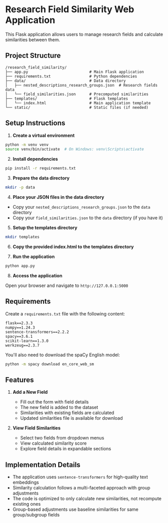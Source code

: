 # Research Field Similarity Web Application

This Flask application allows users to manage research fields and calculate similarities between them.

## Project Structure

```
/research_field_similarity/
├── app.py                           # Main Flask application
├── requirements.txt                 # Python dependencies
├── data/                            # Data directory
│   ├── nested_descriptions_research_groups.json  # Research fields data
│   └── field_similarities.json      # Precomputed similarities
├── templates/                       # Flask templates
│   └── index.html                   # Main application template
└── static/                          # Static files (if needed)
```

## Setup Instructions

1. **Create a virtual environment**

```bash
python -m venv venv
source venv/bin/activate  # On Windows: venv\Scripts\activate
```

2. **Install dependencies**

```bash
pip install -r requirements.txt
```

3. **Prepare the data directory**

```bash
mkdir -p data
```

4. **Place your JSON files in the data directory**

- Copy your `nested_descriptions_research_groups.json` to the `data` directory
- Copy your `field_similarities.json` to the `data` directory (if you have it)

5. **Setup the templates directory**

```bash
mkdir templates
```

6. **Copy the provided index.html to the templates directory**

7. **Run the application**

```bash
python app.py
```

8. **Access the application**

Open your browser and navigate to `http://127.0.0.1:5000`

## Requirements

Create a `requirements.txt` file with the following content:

```
flask==2.3.3
numpy==1.24.3
sentence-transformers==2.2.2
spacy==3.6.1
scikit-learn==1.3.0
werkzeug==2.3.7
```

You'll also need to download the spaCy English model:

```bash
python -m spacy download en_core_web_sm
```

## Features

1. **Add a New Field**
   - Fill out the form with field details
   - The new field is added to the dataset
   - Similarities with existing fields are calculated
   - Updated similarities file is available for download

2. **View Field Similarities**
   - Select two fields from dropdown menus
   - View calculated similarity score
   - Explore field details in expandable sections

## Implementation Details

- The application uses `sentence-transformers` for high-quality text embeddings
- Similarity calculation follows a multi-faceted approach with group adjustments
- The code is optimized to only calculate new similarities, not recompute existing ones
- Group-based adjustments use baseline similarities for same group/subgroup fields